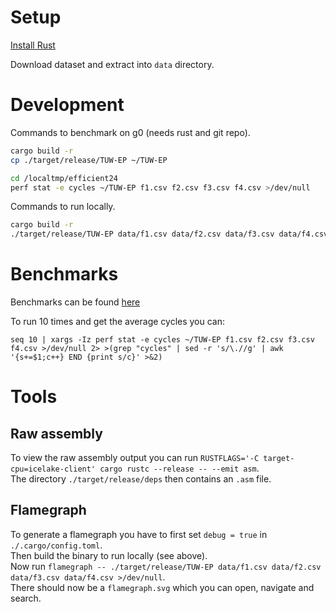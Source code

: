# Setup

[Install Rust](https://www.rust-lang.org/tools/install)

Download dataset and extract into `data` directory.

# Development

Commands to benchmark on g0 (needs rust and git repo).

```sh
cargo build -r
cp ./target/release/TUW-EP ~/TUW-EP

cd /localtmp/efficient24
perf stat -e cycles ~/TUW-EP f1.csv f2.csv f3.csv f4.csv >/dev/null
```

Commands to run locally.

```sh
cargo build -r
./target/release/TUW-EP data/f1.csv data/f2.csv data/f3.csv data/f4.csv | sort | diff - data/output.csv
```

# Benchmarks

Benchmarks can be found [here](stats.md)

To run 10 times and get the average cycles you can:

```
seq 10 | xargs -Iz perf stat -e cycles ~/TUW-EP f1.csv f2.csv f3.csv f4.csv >/dev/null 2> >(grep "cycles" | sed -r 's/\.//g' | awk '{s+=$1;c++} END {print s/c}' >&2)
```

# Tools

## Raw assembly

To view the raw assembly output you can run `RUSTFLAGS='-C target-cpu=icelake-client' cargo rustc --release -- --emit asm`.  
The directory `./target/release/deps` then contains an `.asm` file.

## Flamegraph

To generate a flamegraph you have to first set `debug = true` in `./.cargo/config.toml`.  
Then build the binary to run locally (see above).  
Now run `flamegraph -- ./target/release/TUW-EP data/f1.csv data/f2.csv data/f3.csv data/f4.csv >/dev/null`.  
There should now be a `flamegraph.svg` which you can open, navigate and search.
